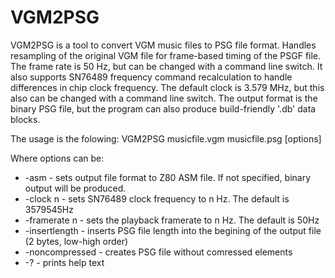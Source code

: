 # VGM2PSG
VGM2PSG is a tool to convert VGM music files to PSG file format. Handles resampling of the original VGM file for frame-based timing of the PSGF file. The frame rate is 50 Hz, but can be changed with a command line switch. It also supports SN76489 frequency command recalculation to handle differences in chip clock frequency. The default clock is 3.579 MHz, but this also can be changed with a command line switch. The output format is the binary PSG file, but the program can also produce build-friendly '.db' data blocks.

The usage is the folowing:
VGM2PSG musicfile.vgm musicfile.psg [options]

Where options can be:
- -asm           - sets output file format to Z80 ASM file. If not specified, binary output will be produced.
- -clock n       - sets SN76489 clock frequency to n Hz. The default is 3579545Hz
- -framerate n   - sets the playback framerate to n Hz. The default is 50Hz
- -insertlength  - inserts PSG file length into the begining of the output file (2 bytes, low-high order)
- -noncompressed - creates PSG file without comressed elements
- -?             - prints help text
